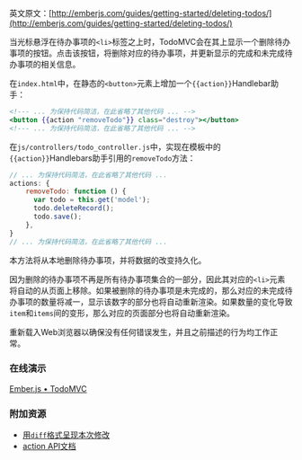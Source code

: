 英文原文：[http://emberjs.com/guides/getting-started/deleting-todos/](http://emberjs.com/guides/getting-started/deleting-todos/)

当光标悬浮在待办事项的`<li>`标签之上时，TodoMVC会在其上显示一个删除待办事项的按钮。点击该按钮，将删除对应的待办事项，并更新显示的完成和未完成待办事项的相关信息。

在`index.html`中，在静态的`<button>`元素上增加一个`{{action}}`Handlebar助手：

```handlebars
<!--- ... 为保持代码简洁，在此省略了其他代码 ... -->
<button {{action "removeTodo"}} class="destroy"></button>
<!--- ... 为保持代码简洁，在此省略了其他代码 ... -->
```

在`js/controllers/todo_controller.js`中，实现在模板中的`{{action}}`Handlebars助手引用的`removeTodo`方法：

```javascript
// ... 为保持代码简洁，在此省略了其他代码 ...
actions: {
	removeTodo: function () {
	  var todo = this.get('model');
	  todo.deleteRecord();
	  todo.save();
	},
}
// ... 为保持代码简洁，在此省略了其他代码 ...
```

本方法将从本地删除待办事项，并将数据的改变持久化。

因为删除的待办事项不再是所有待办事项集合的一部分，因此其对应的`<li>`元素将自动的从页面上移除。如果被删除的待办事项是未完成的，那么对应的未完成待办事项的数量将减一，显示该数字的部分也将自动重新渲染。如果数量的变化导致`item`和`items`间的变形，那么对应的页面部分也将自动重新渲染。

重新载入Web浏览器以确保没有任何错误发生，并且之前描述的行为均工作正常。

### 在线演示

<a class="jsbin-embed" href="http://jsbin.com/eREkanA/1/embed?live">Ember.js • TodoMVC</a><script src="http://static.jsbin.com/js/embed.js"></script>

### 附加资源

  * [用`diff`格式呈现本次修改](https://github.com/emberjs/quickstart-code-sample/commit/14e1f129f76bae8f8ea6a73de1e24d810678a8fe)
  * [action API文档](http://emberjs.com/api/classes/Ember.Handlebars.helpers.html#method_action)
